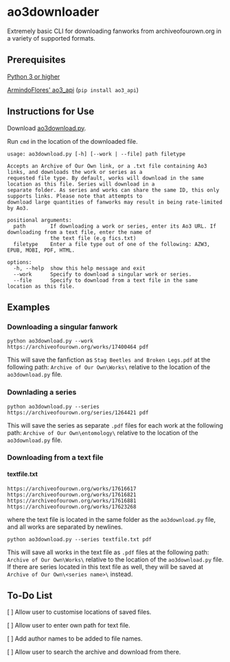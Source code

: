 # ao3downloader
Extremely basic CLI for downloading fanworks from archiveofourown.org in a variety of supported formats.

## Prerequisites
[Python 3 or higher](https://www.python.org/downloads/)


[ArmindoFlores' ao3_api](https://github.com/ArmindoFlores/ao3_api) (`pip install ao3_api`)


## Instructions for Use
Download [ao3download.py](https://github.com/phthallo/ao3downloader/blob/main/ao3download.py).

Run `cmd` in the location of the downloaded file.

```
usage: ao3download.py [-h] [--work | --file] path filetype

Accepts an Archive of Our Own link, or a .txt file containing Ao3 links, and downloads the work or series as a
requested file type. By default, works will download in the same location as this file. Series will download in a        
separate folder. As series and works can share the same ID, this only supports links. Please note that attempts to       
download large quantities of fanworks may result in being rate-limited by Ao3.

positional arguments:
  path        If downloading a work or series, enter its Ao3 URL. If downloading from a text file, enter the name of     
              the text file (e.g fics.txt)
  filetype    Enter a file type out of one of the following: AZW3, EPUB, MOBI, PDF, HTML.

options:
  -h, --help  show this help message and exit
  --work      Specify to download a singular work or series.
  --file      Specify to download from a text file in the same location as this file.
 ```
  
## Examples
### Downloading a singular fanwork
`python ao3download.py --work https://archiveofourown.org/works/17400464 pdf`

This will save the fanfiction as `Stag Beetles and Broken Legs.pdf` at the following path: `Archive of Our Own\Works\` relative to the location of the `ao3download.py` file. 

### Downlading a series
`python ao3download.py --series https://archiveofourown.org/series/1264421 pdf`

This will save the series as separate `.pdf` files for each work at the following path: `Archive of Our Own\entomology\` relative to the location of the `ao3download.py` file.

### Downloading from a text file
#### textfile.txt
```
https://archiveofourown.org/works/17616617
https://archiveofourown.org/works/17616821
https://archiveofourown.org/works/17616881
https://archiveofourown.org/works/17623268
```
where the text file is located in the same folder as the `ao3download.py` file, and all works are separated by newlines.

`python ao3download.py --series textfile.txt pdf`

This will save all works in the text file as `.pdf` files at the following path: `Archive of Our Own\Works\` relative to the location of the `ao3download.py` file.
If there are series located in this text file as well, they will be saved at `Archive of Our Own\<series name>\` instead.

## To-Do List
[ ] Allow user to customise locations of saved files.

[ ] Allow user to enter own path for text file. 

[ ] Add author names to be added to file names.

[ ] Allow user to search the archive and download from there.

